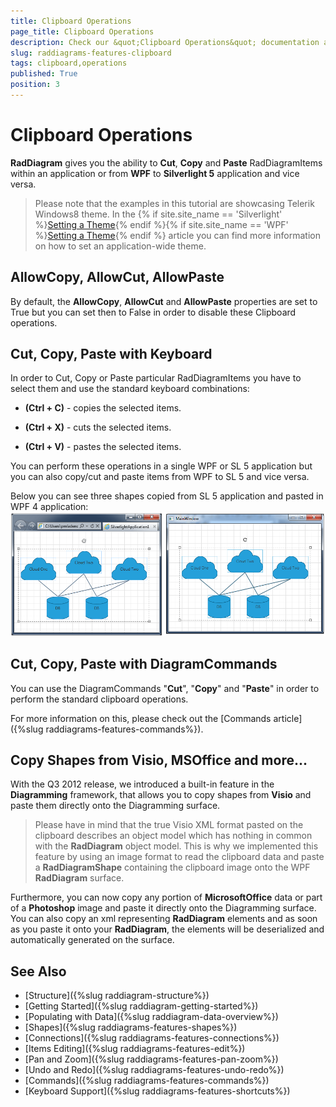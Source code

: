 ```yaml
---
title: Clipboard Operations
page_title: Clipboard Operations
description: Check our &quot;Clipboard Operations&quot; documentation article for the RadDiagram WPF control.
slug: raddiagrams-features-clipboard
tags: clipboard,operations
published: True
position: 3
---
```


# Clipboard Operations

__RadDiagram__ gives you the ability to __Cut__, __Copy__ and __Paste__ RadDiagramItems within an application or from __WPF__ to __Silverlight 5__ application and vice versa.	  

>Please note that the examples in this tutorial are showcasing Telerik Windows8 theme. In the {% if site.site_name == 'Silverlight' %}[Setting a Theme](http://www.telerik.com/help/silverlight/common-styling-apperance-setting-theme.html#Setting_Application-Wide_Built-In_Theme_in_the_Code-Behind){% endif %}{% if site.site_name == 'WPF' %}[Setting a Theme](http://www.telerik.com/help/wpf/common-styling-apperance-setting-theme-wpf.html#Setting_Application-Wide_Built-In_Theme_in_the_Code-Behind){% endif %} article you can find more information on how to set an application-wide theme.		

## AllowCopy, AllowCut, AllowPaste 

By default, the __AllowCopy__, __AllowCut__ and __AllowPaste__ properties are set to True but you can set then to False in order to disable these Clipboard operations.		

## Cut, Copy, Paste with Keyboard

In order to Cut, Copy or Paste particular RadDiagramItems you have to select them and use the standard keyboard combinations:

* __(Ctrl + C)__ -  copies the selected items.		  

* __(Ctrl + X)__ -  cuts the selected items.		  

* __(Ctrl + V)__ -  pastes the selected items.		  

You can perform these operations in a single WPF or SL 5 application but you can also copy/cut and paste items from WPF to SL 5 and vice versa.

Below you can see three shapes copied from SL 5 application and pasted in WPF 4 application: ![raddiagram-clipboardoperations](images/raddiagram-clipboardoperations.png)

## Cut, Copy, Paste with DiagramCommands

You can use the DiagramCommands "__Cut__", "__Copy__" and "__Paste__" in order to perform the standard clipboard operations.		

For more information on this, please check out the [Commands article]({%slug raddiagrams-features-commands%}).		

## Copy Shapes from Visio, MSOffice and more...

With the Q3 2012 release, we introduced a built-in feature in the __Diagramming__ framework, that allows you to copy shapes from __Visio__ and paste them directly onto the Diagramming surface. 		

>Please have in mind that the true Visio XML format pasted on the clipboard describes an object model which has nothing in common with the __RadDiagram__ object model. This is why we implemented this feature by using an image format to read the clipboard data and paste a __RadDiagramShape__ containing the clipboard image onto the WPF __RadDiagram__ surface.		  

Furthermore, you can now copy any portion of __MicrosoftOffice__ data or part of a __Photoshop__ image and paste it directly onto the Diagramming surface. You can also copy an xml representing __RadDiagram__ elements and as soon as you paste it onto your __RadDiagram__, the elements will be deserialized and automatically generated on the surface.

## See Also
 * [Structure]({%slug raddiagram-structure%})
 * [Getting Started]({%slug raddiagram-getting-started%})
 * [Populating with Data]({%slug raddiagram-data-overview%})
 * [Shapes]({%slug raddiagrams-features-shapes%})
 * [Connections]({%slug raddiagrams-features-connections%})
 * [Items Editing]({%slug raddiagrams-features-edit%})
 * [Pan and Zoom]({%slug raddiagrams-features-pan-zoom%})
 * [Undo and Redo]({%slug raddiagrams-features-undo-redo%})
 * [Commands]({%slug raddiagrams-features-commands%})
 * [Keyboard Support]({%slug raddiagrams-features-shortcuts%})